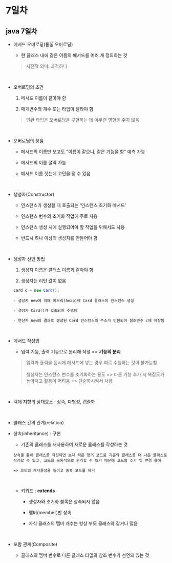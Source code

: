 # 7일차

## java 7일차

- 메서드 오버로딩(통칭 오버로딩)

  - 한 클래스 내에 같은 이름의 메서드를 여러 개 정의하는 것

  > 사전적 의미: 과적하다

<br />

- 오버로딩의 조건

  1. 메서드 이름이 같아야 함

  2. 매개변수의 개수 또는 타입이 달라야 함

  > 반환 타입은 오버로딩을 구현하는 데 아무런 영향을 주지 않음

<br />

- 오버로딩의 장점

  - 메서드의 이름만 보고도 "이름이 같으니, 같은 기능을 함" 예측 가능

  - 메서드의 이름 절약 가능

  - 메서드 이름 짓는데 고민을 덜 수 있음

<br />

- 생성자(Constructor)

  - 인스턴스가 생성될 때 호출되는 '인스턴스 초기화 메서드'

  - 인스턴스 변수의 초기화 작업에 주로 사용

  - 인스턴스 생성 시에 실행되어야 할 작업을 위해서도 사용

  - 반드시 하나 이상의 생성자를 만들어야 함

<br />

- 생성자 선언 방법

  1. 생성자 이름은 클래스 이름과 같아야 함

  2. 생성자는 리턴 값이 없음

  ```java
  Card c = new Card();
  ```

  ```
  - 생성자 new에 의해 메모리(heap)에 Card 클래스의 인스턴스 생성

  - 생성자 Card()가 호출되어 수행됨

  - 연산자 new의 결과로 생성된 Card 인스턴스의 주소가 반환되어 참조변수 c에 저장됨
  ```

<br />

- 메서드 작성법

  - 입력 기능, 출력 기능으로 분리해 작성 => **기능의 분리**

  > 입력과 출력을 동시에 메서드에 넣는 경우 따로 수행하는 것이 불가능함 <br /><br />
  > 생성자는 인스턴스 변수를 초기화하는 용도 => 다른 기능 추가 시 복잡도가 높아지고 활용이 어려움 => 단순화시켜서 사용

<br />

- 객체 지향의 삼대요소 : 상속, 다형성, 캡슐화

<br />

- 클래스 간의 관계(relation)

- 상속(inheritance) : 구현

  - 기존의 클래스를 재사용하여 새로운 클래스를 작성하는 것

  ```
  상속을 통해 클래스를 작성하면 보다 적은 양의 코드로 기존의 클래스를 더 나은 클래스로 작성할 수 있고, 코드를 공통적으로 관리할 수 있기 때문에 코드의 추가 및 변경 용이

  => 코드의 재사용성을 높이고 중복 코드를 제거
  ```

  <br />

  - 키워드 : **extends**

    - 생성자와 초기화 블록은 상속되지 않음

    - 멤버(member)만 상속

    - 자식 클래스의 멤버 개수는 항상 부모 클래스와 같거나 많음

<br />

- 포함 관계(Composite)

  - 클래스의 멤버 변수로 다른 클래스 타입의 참조 변수가 선언돼 있는 것
